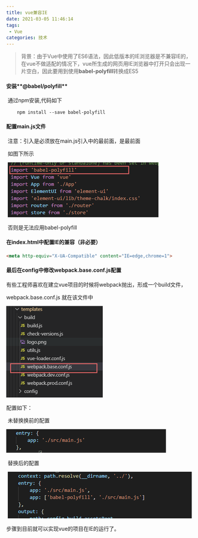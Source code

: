 ```yaml
---
title: vue兼容IE
date: 2021-03-05 11:46:14
tags: 
 - Vue
categories: 技术
---
```


> ​	背景：由于Vue中使用了ES6语法，因此低版本的IE浏览器是不兼容IE的，在vue不做适配的情况下，vue所生成的网页用IE浏览器中打开只会出现一片空白，因此要用到使用**babel-polyfill**转换成ES5

<!--more-->		

#### 安装**@babel/polyfill**

​	通过npm安装,代码如下

```npm
	npm install --save babel-polyfill
```



#### 配置main.js文件

​	注意：引入是必须放在main.js引入中的最前面，是最前面

​		如图下所示

​			![](vue兼容IE/1571967941644.png)

​	否则是无法应用babel-polyfill



#### 在index.html中配置IE的兼容（非必要）

```html
<meta http-equiv="X-UA-Compatible" content="IE=edge,chrome=1">
```



#### 最后在config中修改webpack.base.conf.js配置

​	有些工程师喜欢在建立vue项目的时候将webpack抛出，形成一个build文件，

webpack.base.conf.js 就在该文件中

![](vue兼容IE/1571968315173.png)

配置如下：

​	未替换换前的配置

![](vue兼容IE/1571968380488.png)

​	替换后的配置

​	![](vue兼容IE/1571968462815.png)



步骤到目前就可以实现vue的项目在IE的运行了。

